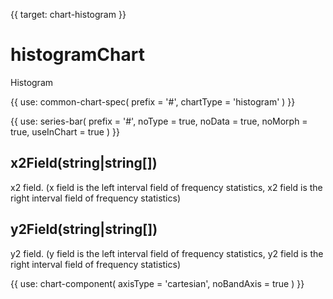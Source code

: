 {{ target: chart-histogram }}

# histogramChart

Histogram

{{ use: common-chart-spec(
    prefix = '#',
    chartType = 'histogram'
) }}

{{ use: series-bar(
  prefix = '#',
  noType = true,
  noData = true,
  noMorph = true,
  useInChart = true
) }}

## x2Field(string|string[])

x2 field. (x field is the left interval field of frequency statistics, x2 field is the right interval field of frequency statistics)

## y2Field(string|string[])

y2 field. (y field is the left interval field of frequency statistics, y2 field is the right interval field of frequency statistics)

{{ use: chart-component(
  axisType = 'cartesian',
  noBandAxis = true
) }}